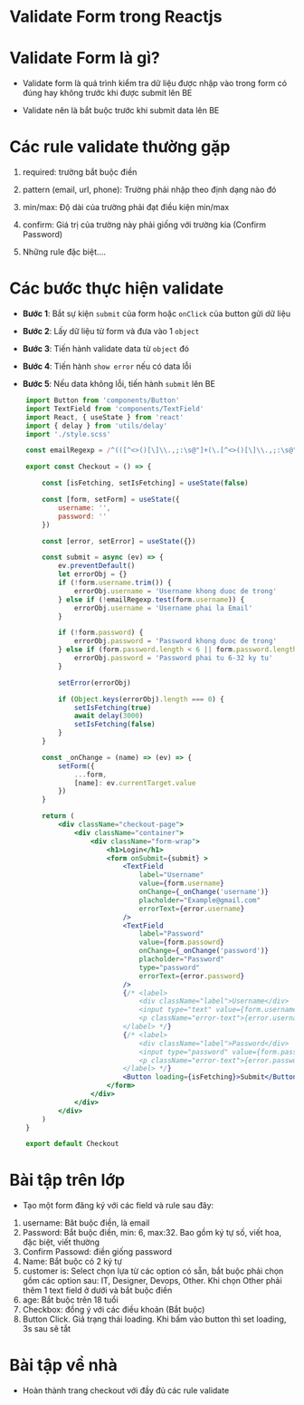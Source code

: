 # Validate Form trong Reactjs

# Validate Form là gì?

- Validate form là quá trình kiểm tra dữ liệu được nhập vào trong form có đúng hay không trước khi được submit lên BE

- Validate nên là bắt buộc trước khi submit data lên BE

# Các rule validate thường gặp

1. required: trường bắt buộc điền

2. pattern (email, url, phone): Trường phải nhập theo định dạng nào đó

3. min/max: Độ dài của trường phải đạt điều kiện min/max

4. confirm: Giá trị của trường này phải giống với trường kia (Confirm Password)

5. Những rule đặc biệt.... 

# Các bước thực hiện validate

- **Bước 1**: Bắt sự kiện `submit` của form hoặc `onClick` của button gửi dữ liệu

- **Bước 2**: Lấy dữ liệu từ form và đưa vào 1 `object`

- **Bước 3**: Tiến hành validate data từ `object` đó

- **Bước 4**: Tiến hành `show error` nếu có data lỗi

- **Bước 5**: Nếu data không lỗi, tiến hành `submit` lên BE


```jsx
    import Button from 'components/Button'
    import TextField from 'components/TextField'
    import React, { useState } from 'react'
    import { delay } from 'utils/delay'
    import './style.scss'

    const emailRegexp = /^(([^<>()[\]\\.,;:\s@"]+(\.[^<>()[\]\\.,;:\s@"]+)*)|(".+"))@((\[[0-9]{1,3}\.[0-9]{1,3}\.[0-9]{1,3}\.[0-9]{1,3}\])|(([a-zA-Z\-0-9]+\.)+[a-zA-Z]{2,}))$/

    export const Checkout = () => {

        const [isFetching, setIsFetching] = useState(false)

        const [form, setForm] = useState({
            username: '',
            password: ''
        })

        const [error, setError] = useState({})

        const submit = async (ev) => {
            ev.preventDefault()
            let errorObj = {}
            if (!form.username.trim()) {
                errorObj.username = 'Username khong duoc de trong'
            } else if (!emailRegexp.test(form.username)) {
                errorObj.username = 'Username phai la Email'
            }

            if (!form.password) {
                errorObj.password = 'Password khong duoc de trong'
            } else if (form.password.length < 6 || form.password.length > 32) {
                errorObj.password = 'Password phai tu 6-32 ky tu'
            }

            setError(errorObj)

            if (Object.keys(errorObj).length === 0) {
                setIsFetching(true)
                await delay(3000)
                setIsFetching(false)
            }
        }

        const _onChange = (name) => (ev) => {
            setForm({
                ...form,
                [name]: ev.currentTarget.value
            })
        }

        return (
            <div className="checkout-page">
                <div className="container">
                    <div className="form-wrap">
                        <h1>Login</h1>
                        <form onSubmit={submit} >
                            <TextField
                                label="Username"
                                value={form.username}
                                onChange={_onChange('username')}
                                placholder="Example@gmail.com"
                                errorText={error.username}
                            />
                            <TextField
                                label="Password"
                                value={form.passowrd}
                                onChange={_onChange('password')}
                                placholder="Password"
                                type="password"
                                errorText={error.password}
                            />
                            {/* <label>
                                <div className="label">Username</div>
                                <input type="text" value={form.username} onChange={_onChange('username')} />
                                <p className="error-text">{error.username}</p>
                            </label> */}
                            {/* <label>
                                <div className="label">Password</div>
                                <input type="password" value={form.password} onChange={_onChange('password')} />
                                <p className="error-text">{error.password}</p>
                            </label> */}
                            <Button loading={isFetching}>Submit</Button>
                        </form>
                    </div>
                </div>
            </div>
        )
    }

    export default Checkout
```


# Bài tập trên lớp

- Tạo một form đăng ký với các field và rule sau đây:

1. username: Băt buộc điền, là email
2. Password: Bắt buộc điền, min: 6, max:32. Bao gồm ký tự số, viết hoa, đặc biệt, viết thường
3. Confirm Passowd: điền giống password
4. Name: Bắt buộc có 2 ký tự
5. customer is: Select chọn lựa từ các option có sẵn, bắt buộc phải chọn gồm các option sau: IT, Designer, Devops, Other. Khi chọn Other phải thêm 1 text field ở dưới và bắt buộc điền
6. age: Bắt buộc trên 18 tuổi
7. Checkbox: đồng ý với các điều khoản (Bắt buộc)
8. Button Click. Giả trạng thái loading. Khi bấm vào button thì set loading, 3s sau sẽ tắt


# Bài tập về nhà

- Hoàn thành trang checkout với đầy đủ các rule validate
